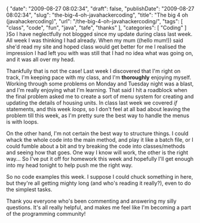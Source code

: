 {
    "date": "2009-08-27 08:02:34",
    "draft": false,
    "publishDate": "2009-08-27 08:02:34",
    "slug": "the-big-4-oh-javahackercoding",
    "title": "The big 4 oh (javahackercoding)",
    "url": "\/the-big-4-oh-javahackercoding\/",
    "tags": [
        "class",
        "code",
        "fun",
        "java",
        "tafe",
        "thanks"
    ],
    "categories": [
        "Coding"
    ]
}So I have neglectfully not blogged since my update during class last
week. All week I was thinking I had already. When my mum ((hello mum!))
said she'd read my site and hoped class would get better for me I
realised the impression I had left you with was still that I had no idea
what was going on, and it was all over my head.

Thankfully that is not the case! Last week I discovered that I'm right
on track, I'm keeping pace with my class, and I'm **thoroughly**
enjoying myself. Working through some problems on Monday and Tuesday
night was a blast, and I'm really enjoying what I'm learning. That said
I hit a roadblock when the final problem asked me to create a sort of
menu system for creating and updating the details of housing units. In
class last week we covered *if* statements, and this week *loops*, so I
don't feel at all bad about leaving the problem till this week, as I'm
pretty sure the best way to handle the menus is with loops.

On the other hand, I'm not certain the best way to structure things. I
could whack the whole code into the main method, and play it like a
batch file, or I could fumble about a bit and try breaking the code into
classes/methods and seeing how that goes. One way I know will work, the
other is the right way... So I've put it off for homework this week and
hopefully I'll get enough into my head tonight to help push me the right
way.

So no code examples this week. I suppose I could chuck something in
here, but they're all getting mighty long (and who's reading it
really?), even to do the simplest tasks.

Thank you everyone who's been commenting and answering my silly
questions. It's all really helpful, and makes me feel like I'm becoming
a part of the programming community!